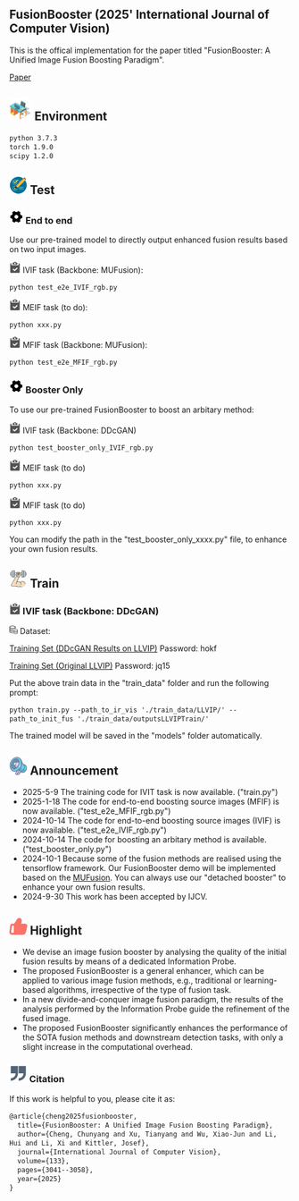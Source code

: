 

## FusionBooster (2025' International Journal of Computer Vision)
This is the offical implementation for the paper titled "FusionBooster: A Unified Image Fusion Boosting Paradigm".

[Paper](https://arxiv.org/abs/2305.05970)


## <img width="40" src="Figs/environment.png"> Environment
```
python 3.7.3
torch 1.9.0
scipy 1.2.0
```
## <img width="32" src="Figs/test.png"> Test 

### <img width="25" src="Figs/set.png"> End to end

Use our pre-trained model to directly output enhanced fusion results based on two input images.

<img width="20" src="Figs/task.png"> IVIF task (Backbone: MUFusion):
```
python test_e2e_IVIF_rgb.py
```

<img width="20" src="Figs/task.png"> MEIF task (to do):

```
python xxx.py
```

<img width="20" src="Figs/task.png"> MFIF task (Backbone: MUFusion):

```
python test_e2e_MFIF_rgb.py
```

### <img width="25" src="Figs/set.png"> Booster Only

To use our pre-trained FusionBooster to boost an arbitary method:

<img width="20" src="Figs/task.png"> IVIF task (Backbone: DDcGAN)

```
python test_booster_only_IVIF_rgb.py
```

<img width="20" src="Figs/task.png"> MEIF task (to do)

```
python xxx.py
```

<img width="20" src="Figs/task.png"> MFIF task (to do)

```
python xxx.py
```

You can modify the path in the "test_booster_only_xxxx.py" file, to enhance your own fusion results. 

## <img width="32" src="Figs/train.png"> Train

### <img width="20" src="Figs/task.png"> IVIF task (Backbone: DDcGAN)

<img width="15" src="Figs/dataset.png"> Dataset:

[Training Set (DDcGAN Results on LLVIP)](https://pan.baidu.com/s/1X58UeWpLSBiFMlRi6pFOLw?pwd=hokf) Password: hokf

[Training Set (Original LLVIP)](https://pan.baidu.com/s/1_I707esOlERfyMiUOzuZQg?pwd=jq15) Password: jq15

Put the above train data in the "train_data" folder and run the following prompt:

```
python train.py --path_to_ir_vis './train_data/LLVIP/' --path_to_init_fus './train_data/outputsLLVIPTrain/'
```

The trained model will be saved in the "models" folder automatically.

## <img width="32" src="Figs/announcement.png"> Announcement
- 2025-5-9 The training code for IVIT task is now available. ("train.py")
- 2025-1-18 The code for end-to-end boosting source images (MFIF) is now available. ("test_e2e_MFIF_rgb.py")
- 2024-10-14 The code for end-to-end boosting source images (IVIF) is now available. ("test_e2e_IVIF_rgb.py")
- 2024-10-14 The code for boosting an arbitary method is available. ("test_booster_only.py")
- 2024-10-1 Because some of the fusion methods are realised using the tensorflow framework. Our FusionBooster demo will be implemented based on the [MUFusion](https://github.com/AWCXV/MUFusion). You can always use our "detached booster" to enhance your own fusion results. 
- 2024-9-30 This work has been accepted by IJCV.

## <img width="32" src="Figs/highlight.png"> Highlight
- We devise an image fusion booster by analysing the quality of the initial fusion results by means of a dedicated Information Probe.
- The proposed FusionBooster is a general enhancer, which can be applied to various image fusion methods, e.g., traditional or learning-based algorithms, irrespective of the type of fusion task.
- In a new divide-and-conquer image fusion paradigm, the results of the analysis performed by the Information Probe guide the refinement of the fused image.
- The proposed FusionBooster significantly enhances the performance of the SOTA fusion methods and downstream detection tasks, with only a slight increase in the computational overhead.

### <img width="32" src="Figs/citation.png"> Citation
If this work is helpful to you, please cite it as:
```
@article{cheng2025fusionbooster,
  title={FusionBooster: A Unified Image Fusion Boosting Paradigm},
  author={Cheng, Chunyang and Xu, Tianyang and Wu, Xiao-Jun and Li, Hui and Li, Xi and Kittler, Josef},
  journal={International Journal of Computer Vision},
  volume={133},
  pages={3041--3058},
  year={2025}
}
```

